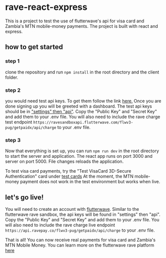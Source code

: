 # rave-react-express

This is a project to test the use of flutterwave's api for visa card and Zambia's MTN mobile-money payments.
The project is built with react and express.

## how to get started

### step 1
clone the repository and run `npm install` in the root directory and the client folder.

### step 2
you would need test api keys. To get them follow the link [here.](https://developer.flutterwave.com/docs/api-keys)
Once you are done signing up you will be greeted with a dashboard.
The test api keys should be in ["settings" then "api"](https://developer.flutterwave.com/changelog/how-to-get-your-staging-keys-from-the-rave-sandbox-environment).
Copy the "Public Key" and "Secret Key" and add them to your .env file.
You will also need to include the rave charge test endpoint `https://ravesandboxapi.flutterwave.com/flwv3-pug/getpaidx/api/charge` to your .env file.

### step 3

Now that everything is set up, you can run `npm run dev` in the root directory to start the server and application. The react app runs on port 3000 and server on port 5000. File changes reloads the application.

To test visa card payments, try the "Test VisaCard 3D-Secure Authentication" card under [test cards](https://developer.flutterwave.com/docs/test-cards)
At the moment, the MTN mobile-money payment does not work in the test environment but works when live.


## let's go live!
You will need to create an account with [flutterwave](https://rave.flutterwave.com/signup).
Similar to the flutterwave rave sandbox, the api keys will be found in "settings" then "api".
Copy the "Public Key" and "Secret Key" and add them to your .env file.
You will also need to include the rave charge live endpoint `https://api.ravepay.co/flwv3-pug/getpaidx/api/charge` to your .env file.

That is all! You can now receive real payments for visa card and Zambia's MTN Mobile Money. You can learn more on the flutterwave rave platform [here](https://developer.flutterwave.com/docs)
